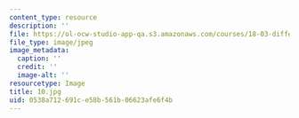 ```yaml
---
content_type: resource
description: ''
file: https://ol-ocw-studio-app-qa.s3.amazonaws.com/courses/18-03-differential-equations-spring-2010/0538a712691ce58b561b06623afe6f4b_10.jpg
file_type: image/jpeg
image_metadata:
  caption: ''
  credit: ''
  image-alt: ''
resourcetype: Image
title: 10.jpg
uid: 0538a712-691c-e58b-561b-06623afe6f4b
---
```

